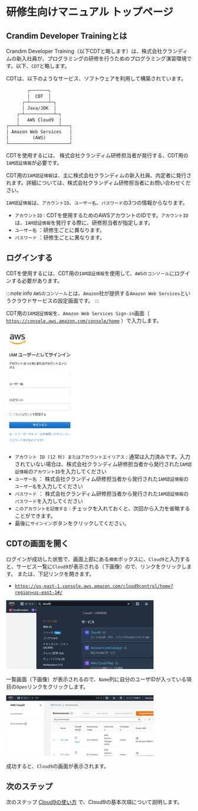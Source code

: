 # 研修生向けマニュアル トップページ

## Crandim Developer Trainingとは

Crandim Developer Training（以下CDTと略します）は、株式会社クランディムの新入社員が、プログラミングの研修を行うためのプログラミング演習環境です。以下、`CDT`と略します。

CDTは、以下のようなサービス、ソフトウェアを利用して構築されています。

```
        ┌───────┐
        │  CDT  │
      ┌─┴───────┴─┐
      │ Java/JDK  │
    ┌─┴───────────┴─┐
    │   AWS Cloud9  │
┌───┴───────────────┴───┐
│ Amazon Web Services   │
│         (AWS)         │
└───────────────────────┘
```

CDTを使用するには、 株式会社クランディム研修担当者が発行する、CDT用の`IAM認証情報`が必要です。

CDT用の`IAM認証情報`は、主に株式会社クランディムの新入社員、内定者に発行されます。詳細については、株式会社クランディム研修担当者にお問い合わせください。

`IAM認証情報`は、`アカウントID`、`ユーザー名`、`パスワード`の3つの情報からなります。

* `アカウントID` : CDTを使用するためのAWSアカウントのIDです。`アカウントID`は、`IAM認証情報`を発行する際に、研修担当者が指定します。
* `ユーザー名` ：研修生ごとに異なります。
* `パスワード` ：研修生ごとに異なります。

## ログインする

CDTを使用するには、CDT用の`IAM認証情報`を使用して、`AWSのコンソール`にログインする必要があります。

:::note info
`AWSのコンソール`とは、`Amazon`社が提供する`Amazon Web Services`というクラウドサービスの設定画面です。
:::

CDT用の`IAM認証情報`を、`Amazon Web Services Sign-in`画面（ [`https://console.aws.amazon.com/console/home`](https://console.aws.amazon.com/console/home) ）で入力します。

<img width="200" src="img/aws-sign-in.png"/>

* `アカウント ID (12 桁) またはアカウントエイリアス` : 通常は入力済みです。入力されていない場合は、株式会社クランディム研修担当者から発行された`IAM認証情報`の`アカウントID`を入力してください
* `ユーザー名` ： 株式会社クランディム研修担当者から発行された`IAM認証情報`の`ユーザー名`を入力してください
* `パスワード` ： 株式会社クランディム研修担当者から発行された`IAM認証情報`の`パスワード`を入力してください
* `このアカウントを記憶する` : チェックを入れておくと、次回から入力を省略することができます。
* 最後に`サインイン`ボタンをクリックしてください。

## CDTの画面を開く

ログインが成功した状態で、画面上部にある`検索`ボックスに、`Cloud9`と入力すると、サービス一覧に`Cloud9`が表示される（下画像）ので、リンクをクリックします。 または、下記リンクを開きます。
* [`https://us-east-1.console.aws.amazon.com/cloud9control/home?region=us-east-1#/`](https://us-east-1.console.aws.amazon.com/cloud9control/home?region=us-east-1#/)

<img width="400" src="img/awsconsole-search-cloud9.png"/>

一覧画面（下画像）が表示されるので、`Name`列に自分のユーザIDが入っている項目の`Open`リンクをクリックします。

<img width="400" src="img/awsconsole-cloud9-environment-list.png"/>

成功すると、`Cloud9`の画面が表示されます。

## 次のステップ

次のステップ [Cloud9の使い方](./cloud9/) で、Cloud9の基本次項について説明します。